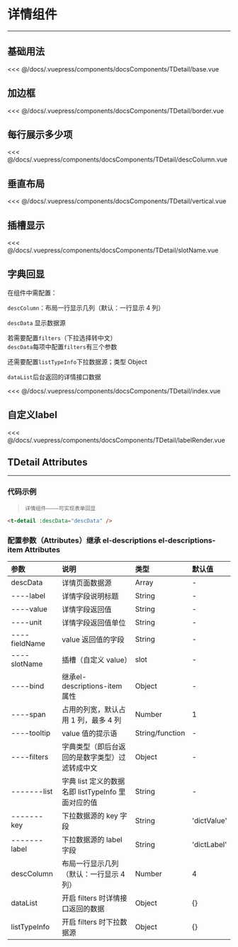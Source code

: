 # 详情组件

---
## 基础用法
<common-code-format>
  <docsComponents-TDetail-base slot="source"></docsComponents-TDetail-base>

<<< @/docs/.vuepress/components/docsComponents/TDetail/base.vue
</common-code-format>

## 加边框
<common-code-format>
  <docsComponents-TDetail-border slot="source"></docsComponents-TDetail-border>
  
<<< @/docs/.vuepress/components/docsComponents/TDetail/border.vue
</common-code-format>

## 每行展示多少项
<common-code-format>
  <docsComponents-TDetail-descColumn slot="source"></docsComponents-TDetail-descColumn>
  
<<< @/docs/.vuepress/components/docsComponents/TDetail/descColumn.vue
</common-code-format>

## 垂直布局
<common-code-format>
  <docsComponents-TDetail-vertical slot="source"></docsComponents-TDetail-vertical>
  
<<< @/docs/.vuepress/components/docsComponents/TDetail/vertical.vue
</common-code-format>

## 插槽显示
<common-code-format>
  <docsComponents-TDetail-slotName slot="source"></docsComponents-TDetail-slotName>
  
<<< @/docs/.vuepress/components/docsComponents/TDetail/slotName.vue
</common-code-format>

## 字典回显
<common-code-format>
  <docsComponents-TDetail-index slot="source"></docsComponents-TDetail-index>
在组件中需配置：

`descColumn`：布局一行显示几列（默认：一行显示 4 列）

`descData` 显示数据源<br/>

若需要配置`filters`（下拉选择转中文）<br/>
`descData`每项中配置`filters`有三个参数

还需要配置`listTypeInfo`下拉数据源；类型 Object<br/>

`dataList`后台返回的详情接口数据

<<< @/docs/.vuepress/components/docsComponents/TDetail/index.vue
</common-code-format>

## 自定义label
<common-code-format>
  <docsComponents-TDetail-labelRender slot="source"></docsComponents-TDetail-labelRender>

<<< @/docs/.vuepress/components/docsComponents/TDetail/labelRender.vue
</common-code-format>

## TDetail Attributes

---

### 代码示例

> `详情组件————可实现表单回显`

```html
<t-detail :descData="descData" />
```
### 配置参数（Attributes）继承 el-descriptions el-descriptions-item Attributes

| 参数          | 说明                                               | 类型            | 默认值      |
| :------------ | :------------------------------------------------- | :-------------- | :---------- |
| descData      | 详情页面数据源                                     | Array           | -           |
| ----label     | 详情字段说明标题                                   | String          | -           |
| ----value     | 详情字段返回值                                     | String          | -           |
| ----unit      | 详情字段返回值单位                                 | String          | -           |
| ----fieldName | value 返回值的字段                                 | String          | -           |
| ----slotName  | 插槽（自定义 value）                               | slot            | -           |
| ----bind      | 继承el-descriptions-item属性                       | Object          | -           |
| ----span      | 占用的列宽，默认占用 1 列，最多 4 列               | Number          | 1           |
| ----tooltip   | value 值的提示语                                   | String/function | -           |
| ----filters   | 字典类型（即后台返回的是数字类型）过滤转成中文     | Object          | -           |
| -------list   | 字典 list 定义的数据名即 listTypeInfo 里面对应的值 | String          | -           |
| -------key    | 下拉数据源的 key 字段                              | String          | 'dictValue' |
| -------label  | 下拉数据源的 label 字段                            | String          | 'dictLabel' |
| descColumn    | 布局一行显示几列（默认：一行显示 4 列）            | Number          | 4           |
| dataList      | 开启 filters 时详情接口返回的数据                  | Object          | {}          |
| listTypeInfo  | 开启 filters 时下拉数据源                          | Object          | {}          |
